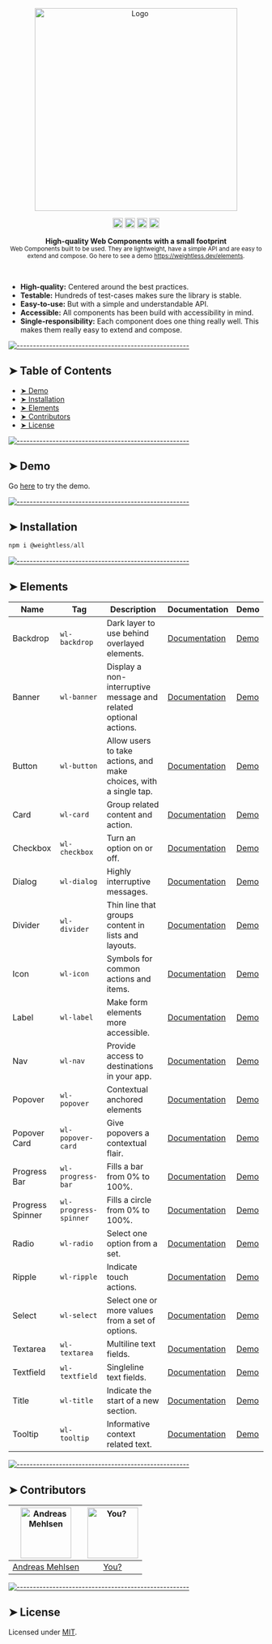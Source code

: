<p align="center">
  <img src="https://raw.githubusercontent.com/andreasbm/elements/master/assets/brand/logo-text-dark.png?token=AF-iBdlG6k8f6xzqhH4Olmo4eCu6LGLWks5chPVBwA%3D%3D" alt="Logo" width="400" height="auto" />
</p>
<p align="center">
		<a href="https://npmcharts.com/compare/@weightless/all?minimal=true"><img alt="Downloads per month" src="https://img.shields.io/npm/dm/@weightless/all.svg" height="20"/></a>
<a href="https://www.npmjs.com/package/@weightless/all"><img alt="NPM Version" src="https://img.shields.io/npm/v/@weightless/all.svg" height="20"/></a>
<a href="https://david-dm.org/andreasbm/weightless"><img alt="Dependencies" src="https://img.shields.io/david/andreasbm/weightless.svg" height="20"/></a>
<a href="https://github.com/andreasbm/weightless/graphs/contributors"><img alt="Contributors" src="https://img.shields.io/github/contributors/andreasbm/weightless.svg" height="20"/></a>
	</p>

<p align="center">
  <b>High-quality Web Components with a small footprint</b></br>
  <sub>Web Components built to be used. They are lightweight, have a simple API and are easy to extend and compose. Go here to see a demo <a href="https://weightless.dev/elements">https://weightless.dev/elements</a>.<sub>
</p>

<br />

* **High-quality:** Centered around the best practices.
* **Testable:** Hundreds of test-cases makes sure the library is stable.
* **Easy-to-use:** But with a simple and understandable API.
* **Accessible:** All components has been build with accessibility in mind.
* **Single-responsibility:** Each component does one thing really well. This makes them really easy to extend and compose.

[![-----------------------------------------------------](https://raw.githubusercontent.com/andreasbm/readme/master/assets/lines/colored.png)](#table-of-contents)

## ➤ Table of Contents

* [➤ Demo](#-demo)
* [➤ Installation](#-installation)
* [➤ Elements](#-elements)
* [➤ Contributors](#-contributors)
* [➤ License](#-license)


[![-----------------------------------------------------](https://raw.githubusercontent.com/andreasbm/readme/master/assets/lines/colored.png)](#demo)

## ➤ Demo

Go [here](https://weightless.dev/elements) to try the demo.


[![-----------------------------------------------------](https://raw.githubusercontent.com/andreasbm/readme/master/assets/lines/colored.png)](#installation)

## ➤ Installation

```javascript
npm i @weightless/all
```


[![-----------------------------------------------------](https://raw.githubusercontent.com/andreasbm/readme/master/assets/lines/colored.png)](#elements)

## ➤ Elements
| Name | Tag | Description | Documentation | Demo |
| ------- | ------- | ------- | ------- | ------- |
| Backdrop | `wl-backdrop` | Dark layer to use behind overlayed elements. | [Documentation](/src/lib/backdrop) | [Demo](https://weightless.dev/elements/dialog) |
| Banner | `wl-banner` | Display a non-interruptive message and related optional actions. | [Documentation](/src/lib/banner) | [Demo](https://weightless.dev/elements/banner) |
| Button | `wl-button` | Allow users to take actions, and make choices, with a single tap. | [Documentation](/src/lib/button) | [Demo](https://weightless.dev/elements/button) |
| Card | `wl-card` | Group related content and action. | [Documentation](/src/lib/card) | [Demo](https://weightless.dev/elements/card) |
| Checkbox | `wl-checkbox` | Turn an option on or off. | [Documentation](/src/lib/checkbox) | [Demo](https://weightless.dev/elements/checkbox) |
| Dialog | `wl-dialog` | Highly interruptive messages. | [Documentation](/src/lib/dialog) | [Demo](https://weightless.dev/elements/dialog) |
| Divider | `wl-divider` | Thin line that groups content in lists and layouts. | [Documentation](/src/lib/divider) | [Demo](https://weightless.dev/elements/divider) |
| Icon | `wl-icon` | Symbols for common actions and items. | [Documentation](/src/lib/icon) | [Demo](https://weightless.dev/elements/icon) |
| Label | `wl-label` | Make form elements more accessible. | [Documentation](/src/lib/label) | [Demo](https://weightless.dev/elements/label) |
| Nav | `wl-nav` | Provide access to destinations in your app. | [Documentation](/src/lib/nav) | [Demo](https://weightless.dev/elements/nav) |
| Popover | `wl-popover` | Contextual anchored elements | [Documentation](/src/lib/popover) | [Demo](https://weightless.dev/elements/popover) |
| Popover Card | `wl-popover-card` | Give popovers a contextual flair. | [Documentation](/src/lib/popover-card) | [Demo](https://weightless.dev/elements/popover) |
| Progress Bar | `wl-progress-bar` | Fills a bar from 0% to 100%. | [Documentation](/src/lib/progress-bar) | [Demo](https://weightless.dev/elements/progress-bar) |
| Progress Spinner | `wl-progress-spinner` | Fills a circle from 0% to 100%. | [Documentation](/src/lib/progress-spinner) | [Demo](https://weightless.dev/elements/progress-spinner) |
| Radio | `wl-radio` | Select one option from a set. | [Documentation](/src/lib/radio) | [Demo](https://weightless.dev/elements/radio) |
| Ripple | `wl-ripple` | Indicate touch actions. | [Documentation](/src/lib/ripple) | [Demo](https://weightless.dev/elements/ripple) |
| Select | `wl-select` | Select one or more values from a set of options. | [Documentation](/src/lib/select) | [Demo](https://weightless.dev/elements/select) |
| Textarea | `wl-textarea` | Multiline text fields. | [Documentation](/src/lib/textarea) | [Demo](https://weightless.dev/elements/textarea) |
| Textfield | `wl-textfield` | Singleline text fields. | [Documentation](/src/lib/textfield) | [Demo](https://weightless.dev/elements/textfield) |
| Title | `wl-title` | Indicate the start of a new section. | [Documentation](/src/lib/title) | [Demo](https://weightless.dev/elements/title) |
| Tooltip | `wl-tooltip` | Informative context related text. | [Documentation](/src/lib/tooltip) | [Demo](https://weightless.dev/elements/tooltip) |


[![-----------------------------------------------------](https://raw.githubusercontent.com/andreasbm/readme/master/assets/lines/colored.png)](#contributors)

## ➤ Contributors
	
|[<img alt="Andreas Mehlsen" src="https://avatars1.githubusercontent.com/u/6267397?s=460&v=4" width="100">](https://twitter.com/andreasmehlsen) | [<img alt="You?" src="https://joeschmoe.io/api/v1/random" width="100">](https://github.com/andreasbm/weightless/blob/master/CONTRIBUTING.md)|
|:---: | :---:|
|[Andreas Mehlsen](https://twitter.com/andreasmehlsen) | [You?](https://github.com/andreasbm/weightless/blob/master/CONTRIBUTING.md)|

[![-----------------------------------------------------](https://raw.githubusercontent.com/andreasbm/readme/master/assets/lines/colored.png)](#license)

## ➤ License
	
Licensed under [MIT](https://opensource.org/licenses/MIT).
